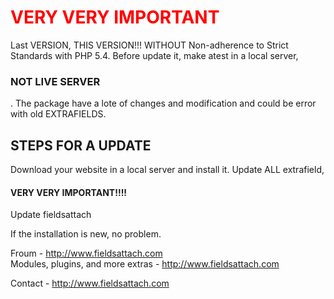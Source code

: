 <h1 style="color:#f00">VERY VERY IMPORTANT</h1>

Last VERSION, THIS VERSION!!! WITHOUT Non-adherence to Strict Standards with PHP 5.4.
Before update it, make atest in a local server, <h3>NOT LIVE SERVER</h3>. The package have a lote of changes and modification and could be error with old EXTRAFIELDS. 

<h2>STEPS FOR A UPDATE</h2>

Download your website in a local server and install it.
Update ALL extrafield, <h4>VERY VERY IMPORTANT!!!!</h4>
Update fieldsattach

If the installation is new, no problem.


Froum - http://www.fieldsattach.com <br />
Modules, plugins, and more extras - http://www.fieldsattach.com

Contact - http://www.fieldsattach.com <br />

